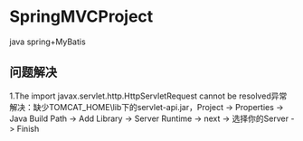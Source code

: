 # SpringMVCProject
java spring+MyBatis

## 问题解决
1.The import javax.servlet.http.HttpServletRequest cannot be resolved异常<br>
解决：缺少TOMCAT_HOME\lib下的servlet-api.jar，Project -> Properties -> Java Build Path -> Add Library -> Server Runtime -> next -> 选择你的Server -> Finish<br>

